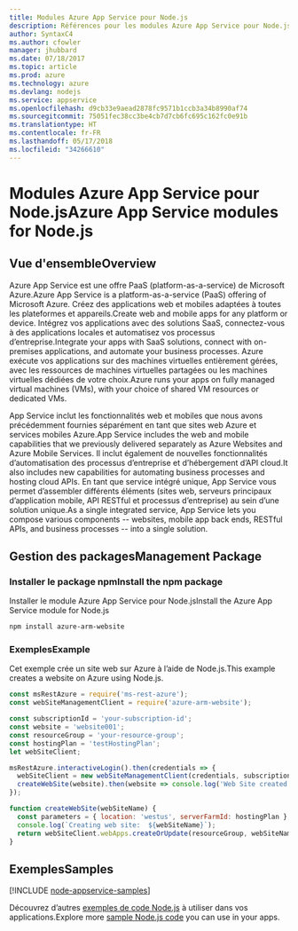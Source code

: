 ```yaml
---
title: Modules Azure App Service pour Node.js
description: Références pour les modules Azure App Service pour Node.js
author: SyntaxC4
ms.author: cfowler
manager: jhubbard
ms.date: 07/18/2017
ms.topic: article
ms.prod: azure
ms.technology: azure
ms.devlang: nodejs
ms.service: appservice
ms.openlocfilehash: d9cb33e9aead2878fc9571b1ccb3a34b8990af74
ms.sourcegitcommit: 75051fec38cc3be4cb7d7cb6fc695c162fc0e91b
ms.translationtype: HT
ms.contentlocale: fr-FR
ms.lasthandoff: 05/17/2018
ms.locfileid: "34266610"
---
```

# <a name="azure-app-service-modules-for-nodejs"></a><span data-ttu-id="71e40-103">Modules Azure App Service pour Node.js</span><span class="sxs-lookup"><span data-stu-id="71e40-103">Azure App Service modules for Node.js</span></span>

## <a name="overview"></a><span data-ttu-id="71e40-104">Vue d'ensemble</span><span class="sxs-lookup"><span data-stu-id="71e40-104">Overview</span></span>

<span data-ttu-id="71e40-105">Azure App Service est une offre PaaS (platform-as-a-service) de Microsoft Azure.</span><span class="sxs-lookup"><span data-stu-id="71e40-105">Azure App Service is a platform-as-a-service (PaaS) offering of Microsoft Azure.</span></span> <span data-ttu-id="71e40-106">Créez des applications web et mobiles adaptées à toutes les plateformes et appareils.</span><span class="sxs-lookup"><span data-stu-id="71e40-106">Create web and mobile apps for any platform or device.</span></span> <span data-ttu-id="71e40-107">Intégrez vos applications avec des solutions SaaS, connectez-vous à des applications locales et automatisez vos processus d’entreprise.</span><span class="sxs-lookup"><span data-stu-id="71e40-107">Integrate your apps with SaaS solutions, connect with on-premises applications, and automate your business processes.</span></span> <span data-ttu-id="71e40-108">Azure exécute vos applications sur des machines virtuelles entièrement gérées, avec les ressources de machines virtuelles partagées ou les machines virtuelles dédiées de votre choix.</span><span class="sxs-lookup"><span data-stu-id="71e40-108">Azure runs your apps on fully managed virtual machines (VMs), with your choice of shared VM resources or dedicated VMs.</span></span>

<span data-ttu-id="71e40-109">App Service inclut les fonctionnalités web et mobiles que nous avons précédemment fournies séparément en tant que sites web Azure et services mobiles Azure.</span><span class="sxs-lookup"><span data-stu-id="71e40-109">App Service includes the web and mobile capabilities that we previously delivered separately as Azure Websites and Azure Mobile Services.</span></span> <span data-ttu-id="71e40-110">Il inclut également de nouvelles fonctionnalités d’automatisation des processus d’entreprise et d’hébergement d’API cloud.</span><span class="sxs-lookup"><span data-stu-id="71e40-110">It also includes new capabilities for automating business processes and hosting cloud APIs.</span></span> <span data-ttu-id="71e40-111">En tant que service intégré unique, App Service vous permet d’assembler différents éléments (sites web, serveurs principaux d’application mobile, API RESTful et processus d’entreprise) au sein d’une solution unique.</span><span class="sxs-lookup"><span data-stu-id="71e40-111">As a single integrated service, App Service lets you compose various components -- websites, mobile app back ends, RESTful APIs, and business processes -- into a single solution.</span></span>

## <a name="management-package"></a><span data-ttu-id="71e40-112">Gestion des packages</span><span class="sxs-lookup"><span data-stu-id="71e40-112">Management Package</span></span>

### <a name="install-the-npm-package"></a><span data-ttu-id="71e40-113">Installer le package npm</span><span class="sxs-lookup"><span data-stu-id="71e40-113">Install the npm package</span></span>

<span data-ttu-id="71e40-114">Installer le module Azure App Service pour Node.js</span><span class="sxs-lookup"><span data-stu-id="71e40-114">Install the Azure App Service module for Node.js</span></span>

```bash
npm install azure-arm-website
```

### <a name="example"></a><span data-ttu-id="71e40-115">Exemples</span><span class="sxs-lookup"><span data-stu-id="71e40-115">Example</span></span>

<span data-ttu-id="71e40-116">Cet exemple crée un site web sur Azure à l’aide de Node.js.</span><span class="sxs-lookup"><span data-stu-id="71e40-116">This example creates a website on Azure using Node.js.</span></span>

```javascript
const msRestAzure = require('ms-rest-azure');
const webSiteManagementClient = require('azure-arm-website');

const subscriptionId = 'your-subscription-id';
const website = 'website001';
const resourceGroup = 'your-resource-group';
const hostingPlan = 'testHostingPlan';
let webSiteClient;

msRestAzure.interactiveLogin().then(credentials => {
  webSiteClient = new webSiteManagementClient(credentials, subscriptionId);
  createWebSite(website).then(website => console.log('Web Site created successfully', website));
});

function createWebSite(webSiteName) {
  const parameters = { location: 'westus', serverFarmId: hostingPlan };
  console.log(`Creating web site:  ${webSiteName}`);
  return webSiteClient.webApps.createOrUpdate(resourceGroup, webSiteName, parameters, null);
}
```

## <a name="samples"></a><span data-ttu-id="71e40-117">Exemples</span><span class="sxs-lookup"><span data-stu-id="71e40-117">Samples</span></span>

[!INCLUDE [node-appservice-samples](../docs-ref-conceptual/includes/appservice-samples.md)]

<span data-ttu-id="71e40-118">Découvrez d’autres [exemples de code Node.js](https://azure.microsoft.com/resources/samples/?platform=nodejs) à utiliser dans vos applications.</span><span class="sxs-lookup"><span data-stu-id="71e40-118">Explore more [sample Node.js code](https://azure.microsoft.com/resources/samples/?platform=nodejs) you can use in your apps.</span></span>
